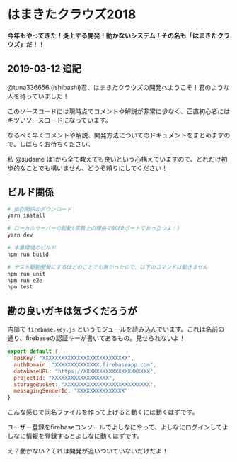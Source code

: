 # はまきたクラウズ2018

**今年もやってきた！炎上する開発！動かないシステム！その名も「はまきたクラウズ」だ！！**

## 2019-03-12 追記

@tuna336656 (ishibashi)君、はまきたクラウズの開発へようこそ！君のような人を待っていました！

このソースコードには現時点でコメントや解説が非常に少なく、正直初心者にはキツいソースコードになっています。

なるべく早くコメントや解説、開発方法についてのドキュメントをまとめますので、しばらくお待ちください。

私 @sudame は1から全て教えても良いという心構えでいますので、どれだけ初歩的なことでも構いません、どうぞ頼りにしてください！

## ビルド関係

``` bash
# 依存関係のダウンロード
yarn install

# ローカルサーバーの起動(宗教上の理由で8080ポートでおっ立つよ！)
yarn dev

# 本番環境のビルド
npm run build

# テスト駆動開発にするほどのことでも無かったので、以下のコマンドは動きません
npm run unit
npm run e2e
npm test
```

## 勘の良いガキは気づくだろうが

内部で `firebase.key.js` というモジュールを読み込んでいます。これは名前の通り、firebaseの認証キーが書いてあるもの。見せられないよ！

```javascript
export default {
  apiKey: "XXXXXXXXXXXXXXXXXXXXXXXXXXX",
  authDomain: "XXXXXXXXXXXXXX.firebaseapp.com",
  databaseURL: "https://XXXXXXXXXXXXXXXXXXXXX",
  projectId: "XXXXXXXXXXXXXXXXXX",
  storageBucket: "XXXXXXXXXXXXXXXXXXXXXXXXXXX",
  messagingSenderId: "XXXXXXXXXXXXXXX"
}
```
こんな感じで同名ファイルを作って上げると動くには動くはずです。

ユーザー登録をfirebaseコンソールでよしなにやって、よしなにログインしてよしなに情報を登録するとよしなに動くはずです。

え？動かない？それは開発が追いついていないだけだよ！
